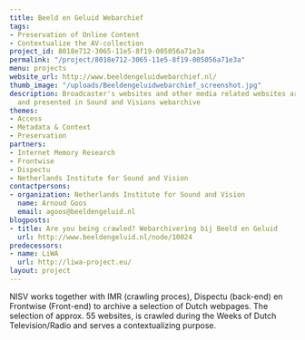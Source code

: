 ```yaml
---
title: Beeld en Geluid Webarchief
tags:
- Preservation of Online Content
- Contextualize the AV-collection
project_id: 8018e712-3065-11e5-8f19-005056a71e3a
permalink: "/project/8018e712-3065-11e5-8f19-005056a71e3a"
menu: projects
website_url: http://www.beeldengeluidwebarchief.nl/
thumb_image: "/uploads/Beeldengeluidwebarchief_screenshot.jpg"
description: Broadcaster's websites and other media related websites are archived
  and presented in Sound and Visions webarchive
themes:
- Access
- Metadata & Context
- Preservation
partners:
- Internet Memory Research
- Frontwise
- Dispectu
- Netherlands Institute for Sound and Vision
contactpersons:
- organization: Netherlands Institute for Sound and Vision
  name: Arnoud Goos
  email: agoos@beeldengeluid.nl
blogposts:
- title: Are you being crawled? Webarchivering bij Beeld en Geluid
  url: http://www.beeldengeluid.nl/node/10024
predecessors:
- name: LiWA
  url: http://liwa-project.eu/
layout: project
---
```


NISV works together with IMR (crawling proces), Dispectu (back-end) en Frontwise (Front-end) to archive a selection of Dutch webpages. The selection of approx. 55 websites, is crawled during the Weeks of Dutch Television/Radio and serves a contextualizing purpose.
